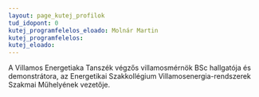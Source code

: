 ```yaml
---
layout: page_kutej_profilok
tud_idopont: 0
kutej_programfelelos_eloado: Molnár Martin
kutej_programfelelos: 
kutej_eloado: 
---
```


A Villamos Energetiaka Tanszék végzős villamosmérnök BSc hallgatója és demonstrátora, az Energetikai Szakkollégium Villamosenergia-rendszerek Szakmai Műhelyének vezetője.


